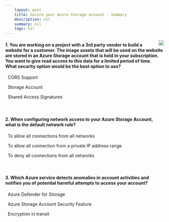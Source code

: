 ```yaml
---
    layout: post
    title: Secure your Azure Storage account - Summary
    description: nil
    summary: nil
    tags: nil
---
```



 <a target="_blank" href="https://docs.microsoft.com/en-us/learn/modules/secure-azure-storage-account/8-summary/"><i class="fas fa-external-link-alt"></i> </a>
 <img align="right" src="https://docs.microsoft.com/en-us/learn/achievements/data-ai/secure-azure-storage-account-badge.svg">
####  1. You are working on a project with a 3rd party vendor to build a website for a customer. The image assets that will be used on the website are stored in an Azure Storage account that is held in your subscription. You want to give read access to this data for a limited period of time. What security option would be the best option to use?


<i class='far fa-square'></i> &nbsp;&nbsp;CORS Support

<i class='far fa-square'></i> &nbsp;&nbsp;Storage Account

<i class='fas fa-check-square' style='color: Dodgerblue;'></i> &nbsp;&nbsp;Shared Access Signatures
<br />
<br />
<br />

####  2. When configuring network access to your Azure Storage Account, what is the default network rule?


<i class='fas fa-check-square' style='color: Dodgerblue;'></i> &nbsp;&nbsp;To allow all connections from all networks

<i class='far fa-square'></i> &nbsp;&nbsp;To allow all connection from a private IP address range

<i class='far fa-square'></i> &nbsp;&nbsp;To deny all connections from all networks
<br />
<br />
<br />

####  3. Which Azure service detects anomalies in account activities and notifies you of potential harmful attempts to access your account?


<i class='fas fa-check-square' style='color: Dodgerblue;'></i> &nbsp;&nbsp;Azure Defender for Storage

<i class='far fa-square'></i> &nbsp;&nbsp;Azure Storage Account Security Feature

<i class='far fa-square'></i> &nbsp;&nbsp;Encryption in transit
<br />
<br />
<br />
